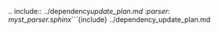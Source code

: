 .. include:: ../dependency*update_plan.md
:parser: myst_parser.sphinx*```{include} ../dependency_update_plan.md

```{include} ../dependency_update_plan.md

```
